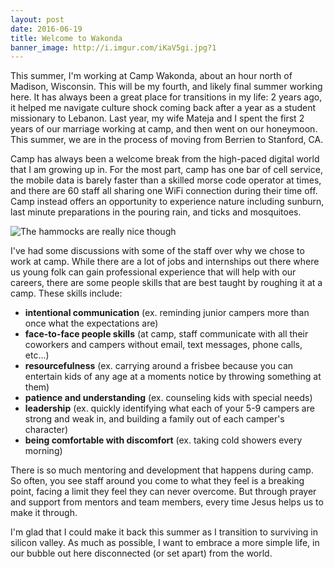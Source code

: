 ```yaml
---
layout: post
date: 2016-06-19
title: Welcome to Wakonda
banner_image: http://i.imgur.com/iKaV5gi.jpg?1
---
```


This summer, I'm working at Camp Wakonda, about an hour north of Madison, Wisconsin. This will be my fourth, and likely final summer working here. It has always been a great place for transitions in my life: 2 years ago, it helped me navigate culture shock coming back after a year as a student missionary to Lebanon. Last year, my wife Mateja and I spent the first 2 years of our marriage working at camp, and then went on our honeymoon. This summer, we are in the process of moving from Berrien to Stanford, CA. 

Camp has always been a welcome break from the high-paced digital world that I am growing up in.  For the most part, camp has one bar of cell service, the mobile data is barely faster than a skilled morse code operator at times, and there are 60 staff all sharing one WiFi connection during their time off. Camp instead offers an opportunity to experience nature including sunburn, last minute preparations in the pouring rain, and ticks and mosquitoes.

![The hammocks are really nice though](http://i.imgur.com/ziiXqIA.jpg?1)

I've had some discussions with some of the staff over why we chose to work at camp. While there are a lot of jobs and internships out there where us young folk can gain professional experience that will help with our careers, there are some people skills that are best taught by roughing it at a camp. These skills include:

- **intentional communication** (ex. reminding junior campers more than once what the expectations are)
- **face-to-face people skills** (at camp, staff communicate with all their coworkers and campers without email, text messages, phone calls, etc...)
- **resourcefulness** (ex. carrying around a frisbee because you can entertain kids of any age at a moments notice by throwing something at them)
- **patience and understanding** (ex. counseling kids with special needs)
- **leadership** (ex. quickly identifying what each of your 5-9 campers are strong and weak in, and building a family out of each camper's character)
- **being comfortable with discomfort** (ex. taking cold showers every morning)

There is so much mentoring and development that happens during camp. So often, you see staff around you come to what they feel is a breaking point, facing a limit they feel they can never overcome. But through prayer and support from mentors and team members, every time Jesus helps us to make it through.

I'm glad that I could make it back this summer as I transition to surviving in silicon valley. As much as possible, I want to embrace a more simple life, in our bubble out here disconnected (or set apart) from the world.
